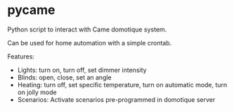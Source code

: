 # pycame
Python script to interact with Came domotique system.

Can be used for home automation with a simple crontab.

Features:
* Lights: turn on, turn off, set dimmer intensity
* Blinds: open, close, set an angle
* Heating: turn off, set specific temperature, turn on automatic mode, turn on jolly mode
* Scenarios: Activate scenarios pre-programmed in domotique server
